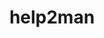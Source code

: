 ---
title: "help2man"
layout: cache
categories: [package, develop-2025-07-13]
meta: {"compilers": ["apple-clang@17.0.0", "gcc@11.4.0", "gcc@12.4.0", "intel-oneapi-compilers@2024.1.0", "intel-oneapi-compilers@2025.1.0"], "num_specs": 8, "num_specs_by_stack": {"aws-pcluster-neoverse_v1": 1, "aws-pcluster-x86_64_v4": 2, "developer-tools-darwin": 1, "e4s": 2, "e4s-neoverse-v2": 1, "e4s-oneapi": 1, "root": 8}, "oss": ["amzn2", "sequoia", "ubuntu22.04"], "platforms": ["darwin", "linux"], "stacks": ["aws-pcluster-neoverse_v1", "aws-pcluster-x86_64_v4", "developer-tools-darwin", "e4s", "e4s-neoverse-v2", "e4s-oneapi", "root"], "targets": ["aarch64", "neoverse_v1", "neoverse_v2", "x86_64_v3", "x86_64_v4"], "versions": ["1.49.3"]}
spec_details: [{"compiler": "intel-oneapi-compilers@2024.1.0", "hash": "45phlxglfejstcm36z2bpgl2gwmkor5c", "os": "amzn2", "platform": "linux", "size": "-", "stacks": ["aws-pcluster-x86_64_v4", "root"], "target": "x86_64_v4", "variants": ["build_system=autotools"], "versions": ["1.49.3"]}, {"compiler": "intel-oneapi-compilers@2024.1.0", "hash": "5i2jimfazzvviefsddnaxjyqbjnh3wm5", "os": "amzn2", "platform": "linux", "size": "-", "stacks": ["aws-pcluster-x86_64_v4", "root"], "target": "x86_64_v3", "variants": ["build_system=autotools"], "versions": ["1.49.3"]}, {"compiler": "intel-oneapi-compilers@2025.1.0", "hash": "a2h2mvfbqd4ztxuu5nhkf5vpjy4hrmox", "os": "ubuntu22.04", "platform": "linux", "size": "-", "stacks": ["e4s-oneapi", "root"], "target": "x86_64_v3", "variants": ["build_system=autotools"], "versions": ["1.49.3"]}, {"compiler": "gcc@12.4.0", "hash": "jg6sjqnkftlk4md3mcuwb6f5syvbdr5u", "os": "amzn2", "platform": "linux", "size": "-", "stacks": ["aws-pcluster-neoverse_v1", "root"], "target": "neoverse_v1", "variants": ["build_system=autotools"], "versions": ["1.49.3"]}, {"compiler": "gcc@11.4.0", "hash": "q4zxmsbxe4xafwu2il3ddddtlngrcgtq", "os": "ubuntu22.04", "platform": "linux", "size": "-", "stacks": ["e4s", "root"], "target": "x86_64_v3", "variants": ["build_system=autotools"], "versions": ["1.49.3"]}, {"compiler": "gcc@11.4.0", "hash": "q5v6emz4uvbxem4s3rbdz3xwdjudkri6", "os": "ubuntu22.04", "platform": "linux", "size": "-", "stacks": ["e4s", "root"], "target": "x86_64_v3", "variants": ["build_system=autotools"], "versions": ["1.49.3"]}, {"compiler": "apple-clang@17.0.0", "hash": "rorqkaywj72qlm7i3jvylfw2cocyldyk", "os": "sequoia", "platform": "darwin", "size": "-", "stacks": ["developer-tools-darwin", "root"], "target": "aarch64", "variants": ["build_system=autotools"], "versions": ["1.49.3"]}, {"compiler": "gcc@11.4.0", "hash": "yb65zlcs47yhryf2qingj6qrimgh3uvh", "os": "ubuntu22.04", "platform": "linux", "size": "-", "stacks": ["e4s-neoverse-v2", "root"], "target": "neoverse_v2", "variants": ["build_system=autotools"], "versions": ["1.49.3"]}]
---